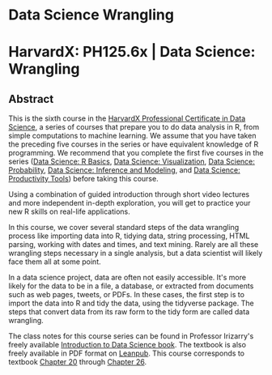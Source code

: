 # Data Science Wrangling
# HarvardX: PH125.6x | Data Science: Wrangling

## Abstract
This is the sixth course in the [HarvardX Professional Certificate in Data Science](https://www.edx.org/professional-certificate/harvardx-data-science), a series of courses that prepare you to do data analysis in R, from simple computations to machine learning. We assume that you have taken the preceding five courses in the series or have equivalent knowledge of R programming. We recommend that you complete the first five courses in the series ([Data Science: R Basics](https://www.edx.org/course/data-science-r-basics), [Data Science: Visualization](https://www.edx.org/course/data-science-visualization), [Data Science: Probability](https://www.edx.org/course/data-science-probability), [Data Science: Inference and Modeling](https://www.edx.org/course/data-science-inference-and-modeling), and [Data Science: Productivity Tools](https://www.edx.org/course/data-science-productivity-tools)) before taking this course.

Using a combination of guided introduction through short video lectures and more independent in-depth exploration, you will get to practice your new R skills on real-life applications.

In this course, we cover several standard steps of the data wrangling process like importing data into R, tidying data, string processing, HTML parsing, working with dates and times, and text mining. Rarely are all these wrangling steps necessary in a single analysis, but a data scientist will likely face them all at some point. 

In a data science project, data are often not easily accessible. It's more likely for the data to be in a file, a database, or extracted from documents such as web pages, tweets, or PDFs. In these cases, the first step is to import the data into R and tidy the data, using the tidyverse package. The steps that convert data from its raw form to the tidy form are called data wrangling.

The class notes for this course series can be found in Professor Irizarry's freely available [Introduction to Data Science book](https://rafalab.github.io/dsbook/). The textbook is also freely available in PDF format on [Leanpub](https://leanpub.com/datasciencebook). This course corresponds to textbook [Chapter 20](https://rafalab.github.io/dsbook/introduction-to-data-wrangling.html) through [Chapter 26](https://rafalab.github.io/dsbook/text-mining.html).

